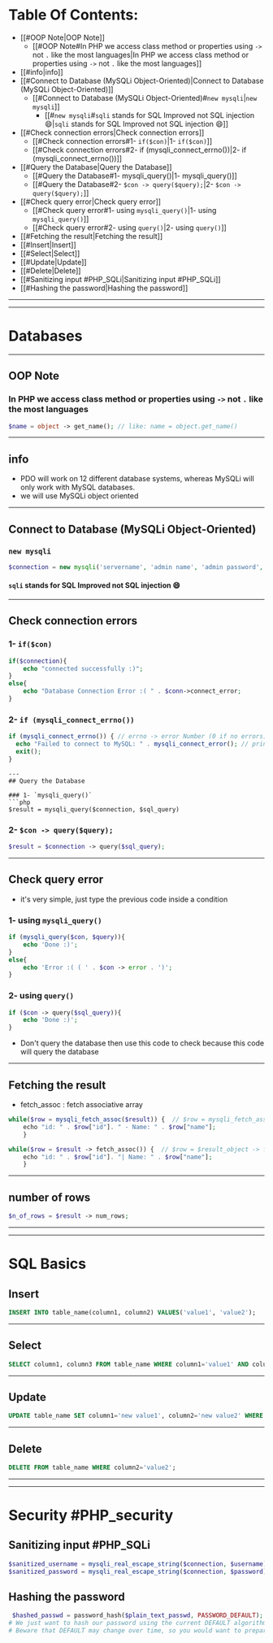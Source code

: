 # Table Of Contents: 
- [[#OOP Note|OOP Note]]
	- [[#OOP Note#In PHP we access class method or properties using `->`  not `.` like the most languages|In PHP we access class method or properties using `->`  not `.` like the most languages]]
- [[#info|info]]
- [[#Connect to Database (MySQLi Object-Oriented)|Connect to Database (MySQLi Object-Oriented)]]
	- [[#Connect to Database (MySQLi Object-Oriented)#`new mysqli`|`new mysqli`]]
		- [[#`new mysqli`#`sqli` stands for SQL Improved not SQL injection 😄|`sqli` stands for SQL Improved not SQL injection 😄]]
- [[#Check connection errors|Check connection errors]]
	- [[#Check connection errors#1- `if($con)`|1- `if($con)`]]
	- [[#Check connection errors#2- if (mysqli_connect_errno())|2- if (mysqli_connect_errno())]]
- [[#Query the Database|Query the Database]]
	- [[#Query the Database#1- mysqli_query()|1- mysqli_query()]]
	- [[#Query the Database#2- `$con -> query($query);`|2- `$con -> query($query);`]]
- [[#Check query error|Check query error]]
	- [[#Check query error#1- using `mysqli_query()`|1- using `mysqli_query()`]]
	- [[#Check query error#2- using `query()`|2- using `query()`]]
- [[#Fetching the result|Fetching the result]]
- [[#Insert|Insert]]
- [[#Select|Select]]
- [[#Update|Update]]
- [[#Delete|Delete]]
- [[#Sanitizing input #PHP_SQLi|Sanitizing input #PHP_SQLi]]
- [[#Hashing the password|Hashing the password]]



---
---
# Databases
---
## OOP Note
### In PHP we access class method or properties using `->`  not `.` like the most languages 
```php
$name = object -> get_name(); // like: name = object.get_name() 
```
---
## info 
- PDO will work on 12 different database systems, whereas MySQLi will only work with MySQL databases.
- we will use MySQLi object oriented 
---
## Connect to Database (MySQLi Object-Oriented)

### `new mysqli` 
```php
$connection = new mysqli('servername', 'admin name', 'admin password', 'database name');
```
#### `sqli` stands for SQL Improved not SQL injection 😄

---
## Check connection errors
###  1- `if($con)`
```php
if($connection){
	echo "connected successfully :)";
}
else{
	echo "Database Connection Error :( " . $conn->connect_error;
}
```

###  2- `if (mysqli_connect_errno())` 
```php
if (mysqli_connect_errno()) { // errno -> error Number (0 if no errors)
  echo "Failed to connect to MySQL: " . mysqli_connect_error(); // print the error 
  exit();
}
```


```
---
## Query the Database 

### 1- `mysqli_query()`
```php
$result = mysqli_query($connection, $sql_query)
```

### 2- `$con -> query($query);`
```php
$result = $connection -> query($sql_query);
```
---

## Check query error 
- it's very simple, just type the previous code inside a condition 

### 1- using `mysqli_query()`

```php
if (mysqli_query($con, $query)){
	echo 'Done :)';
}
else{
	echo 'Error :( ( ' . $con -> error . ')';
}
```

### 2- using `query()`

```php
if ($con -> query($sql_query)){
	echo 'Done :)';
}
```

- Don't query the database then use this code to check because this code will query the database

---

## Fetching the result 

- fetch_assoc : fetch associative array


```php
while($row = mysqli_fetch_assoc($result)) {  // $row = mysqli_fetch_assoc($result_object)
    echo "id: " . $row["id"]. " - Name: " . $row["name"];
    }

```

```php
while($row = $result -> fetch_assoc()) {  // $row = $result_object -> fetch_assoc()
    echo "id: " . $row["id"]. "| Name: " . $row["name"];
    }

```
---
## number of rows 

```php
$n_of_rows = $result -> num_rows;
```
----
---

# SQL Basics 

## Insert 

```sql
INSERT INTO table_name(column1, column2) VALUES('value1', 'value2');
```

---

## Select 

```sql
SELECT column1, column3 FROM table_name WHERE column1='value1' AND column3='value3';
```
---

## Update 

```sql
UPDATE table_name SET column1='new value1', column2='new value2' WHERE column3='value3';
```

---

## Delete 

```sql 
DELETE FROM table_name WHERE column2='value2';
```

---
---

# Security #PHP_security

## Sanitizing input #PHP_SQLi 

```php
$sanitized_username = mysqli_real_escape_string($connection, $username);
$sanitized_password = mysqli_real_escape_string($connection, $password);
```

## Hashing the password 

```php
 $hashed_passwd = password_hash($plain_text_passwd, PASSWORD_DEFAULT);
# We just want to hash our password using the current DEFAULT algorithm. 
# Beware that DEFAULT may change over time, so you would want to prepare  
```
